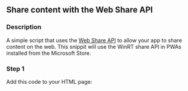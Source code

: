 <div id="headerDiv">

## Share content with the Web Share API

</div>

<div id="contentContainer">
<div id="leftSide">
  
### Description
A simple script that uses the [Web Share API](https://developers.google.com/web/updates/2016/09/navigator-share) to allow your app to share content on the web. This snippit will use the WinRT share API in PWAs installed from the Microsoft Store.


</div>

<div id="rightSide">

### Step 1

Add this code to your HTML page: 

<div class="codeBlockHeader">
  <copy-button codeurl="https://raw.githubusercontent.com/pwa-builder/pwabuilder-snippits/master/src/share/share.html">
  </copy-button>
</div>

<div class="codeBlock">
 
<pwb-share title="share title" text="share text" url="https://microsoft.com"></pwb-share>

</div>



</div>
